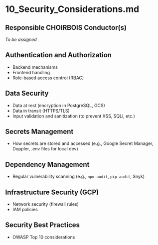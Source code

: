 # 10_Security_Considerations.md

## Responsible CHOIRBOIS Conductor(s)

*To be assigned*


## Authentication and Authorization
- Backend mechanisms
- Frontend handling
- Role-based access control (RBAC)

## Data Security
- Data at rest (encryption in PostgreSQL, GCS)
- Data in transit (HTTPS/TLS)
- Input validation and sanitization (to prevent XSS, SQLi, etc.)

## Secrets Management
- How secrets are stored and accessed (e.g., Google Secret Manager, Doppler, .env files for local dev)

## Dependency Management
- Regular vulnerability scanning (e.g., `npm audit`, `pip-audit`, Snyk)

## Infrastructure Security (GCP)
- Network security (firewall rules)
- IAM policies

## Security Best Practices
- OWASP Top 10 considerations
